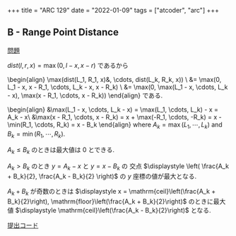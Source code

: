 +++
title = "ARC 129"
date = "2022-01-09"
tags = ["atcoder", "arc"]
+++

## B - Range Point Distance

[問題](https://atcoder.jp/contests/arc129/tasks/arc129_b)

$dist(l, r, x) = \max(0, l-x, x-r)$ であるから

<!-- dprint-ignore -->
\begin{align}
    \max(dist(L_1, R_1, x)&, \cdots, dist(L_k, R_k, x)) \\
        &= \max(0, L_1 - x, x - R_1, \cdots, L_k - x, x - R_k) \\
        &= \max(0, \max(L_1 - x, \cdots, L_k - x), \max(x - R_1, \cdots, x - R_k))
\end{align}
である.

<!-- dprint-ignore -->
\begin{align}
    &\max(L_1 - x, \cdots, L_k - x) = \max(L_1, \cdots, L_k) - x = A_k - x\\
    &\max(x - R_1, \cdots, x - R_k) = x + \max(-R_1, \cdots, -R_k) = x - \min(R_1, \cdots, R_k) = x - B_k
\end{align}
where $A_k = \max(L_1, \cdots, L_k)$ and $B_k = \min(R_1, \cdots, R_k)$.

$A_k \leq B_k$ のときは最大値は 0 とできる.

$A_k > B_k$ のとき $y = A_k - x$ と $y = x - B_k$ の
交点 $\displaystyle \left( \frac{A_k + B_k}{2}, \frac{A_k - B_k}{2} \right)$ の $y$ 座標の値が最大となる.

$A_k + B_k$ が奇数のときは $\displaystyle x = \mathrm{ceil}\left(\frac{A_k + B_k}{2}\right), \mathrm{floor}\left(\frac{A_k + B_k}{2}\right)$ のときに最大値 $\displaystyle \mathrm{ceil}\left(\frac{A_k - B_k}{2}\right)$ となる.

[提出コード](https://atcoder.jp/contests/arc129/submissions/28426852)

